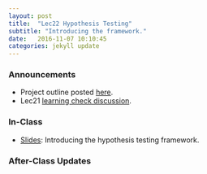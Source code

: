 ```yaml
---
layout: post
title:  "Lec22 Hypothesis Testing"
subtitle: "Introducing the framework."
date:   2016-11-07 10:10:45
categories: jekyll update
---
```




### Announcements

* Project outline posted <a href = "{{ site.baseurl }}/assets/final_project_outline.html" target = "_blank">here</a>.
* Lec21 <a href = "{{ site.baseurl }}/assets/LC/designing_experiments.html" target = "_blank">learning check discussion</a>.



### In-Class

* <a href = "{{ site.baseurl }}/assets/3-Statistical_Inference/hypothesis_testing.html" target = "_blank">Slides</a>: Introducing the hypothesis testing framework.



### After-Class Updates

<!--
* Lec22 <a href = "{{ site.baseurl }}/assets/LC/hypothesis_testing.html" target = "_blank">learning check discussion</a>
-->
